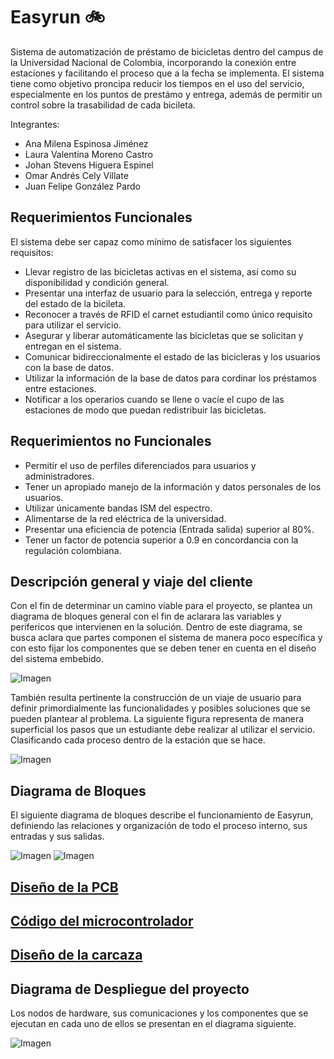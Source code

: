 # Easyrun :bike:

Sistema de automatización de préstamo de bicicletas dentro del campus de la Universidad Nacional de Colombia, incorporando la conexión entre estaciones y facilitando el proceso que a la fecha se implementa. El sistema tiene como objetivo proncipa reducir los tiempos en el uso del servicio, especialmente en los puntos de prestámo y entrega, además de permitir un control sobre la trasabilidad de cada bicileta.

Integrantes: 

* Ana Milena Espinosa Jiménez
* Laura Valentina Moreno Castro
* Johan Stevens Higuera Espinel
* Omar Andrés Cely Villate
* Juan Felipe González Pardo

## Requerimientos Funcionales ##

El sistema debe ser capaz como mínimo de satisfacer los siguientes requisitos:

* Llevar registro de las bicicletas activas en el sistema, así como su disponibilidad y condición general.
* Presentar una interfaz de usuario para la selección, entrega y reporte del estado de la bicileta.
* Reconocer a través de RFID el carnet estudiantil como único requisito para utilizar el servicio. 
* Asegurar y liberar automáticamente las bicicletas que se solicitan y entregan en el sistema. 
* Comunicar bidireccionalmente el estado de las bicicleras y los usuarios con la base de datos.
* Utilizar la información de la base de datos para cordinar los préstamos entre estaciones.
* Notificar a los operarios cuando se llene o vacíe el cupo de las estaciones de modo que puedan redistribuir las bicicletas.

## Requerimientos no Funcionales ##

* Permitir el uso de perfiles diferenciados para usuarios y administradores.
* Tener un apropiado manejo de la información y datos personales de los usuarios.
* Utilizar únicamente bandas ISM del espectro.
* Alimentarse de la red eléctrica de la universidad.
* Presentar una eficiencia de potencia (Entrada salida) superior al 80%.
* Tener un factor de potencia superior a 0.9 en concordancia con la regulación colombiana.

## Descripción general y viaje del cliente ##

Con el fin de determinar un camino viable para el proyecto, se plantea un diagrama de bloques general con el fin de aclarara las variables y perifericos que intervienen en la solución. Dentro de este diagrama, se busca aclara que partes componen el sistema de manera poco específica y con esto fijar los componentes que se deben tener en cuenta en el diseño del sistema embebido.

![Imagen](https://github.com/felipeg86/Easyrun/blob/7021e59d89bb2bfd1115d05f9bedde976ee1c1a8/Images/Diagrama%20General.jpg)

También resulta pertinente la construcción de un viaje de usuario para definir primordialmente las funcionalidades y posibles soluciones que se pueden plantear al problema. La siguiente figura representa de manera superficial los pasos que un estudiante debe realizar al utilizar el servicio. Clasificando cada proceso dentro de la estación que se hace.

![Imagen](https://github.com/felipeg86/Easyrun/blob/main/Images/Embebidos%20-%20Frame%201.jpg) 

## Diagrama de Bloques ##

El siguiente diagrama de bloques describe el funcionamiento de Easyrun, definiendo las relaciones y organización de todo el proceso interno, sus entradas y sus salidas.

![Imagen](https://github.com/felipeg86/Easyrun/blob/ca067636eb22f11a325dc4f5554fbd1dd7c24521/Images/Diagrama%20de%20bloques_1.jpg) 
![Imagen](https://github.com/felipeg86/Easyrun/blob/ca067636eb22f11a325dc4f5554fbd1dd7c24521/Images/Diagrama%20de%20bloques_2.jpg) 

## [Diseño de la PCB](https://github.com/felipeg86/Easyrun/tree/main/Circuit%20Design)
## [Código del microcontrolador](https://github.com/felipeg86/Easyrun/tree/main/Micropython)
## [Diseño de la carcaza](https://github.com/felipeg86/Easyrun/tree/main/Case%20Design)

## Diagrama de Despliegue del proyecto ##

Los nodos de hardware, sus comunicaciones y los componentes que se ejecutan en cada uno de ellos se presentan en el diagrama siguiente.

![Imagen](https://github.com/felipeg86/Easyrun/blob/main/Images/Diagrama%20sistema.png)
